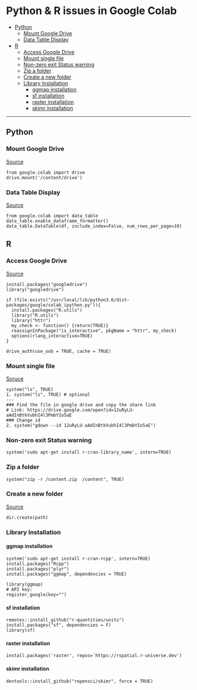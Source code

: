 # Python & R issues in Google Colab
- [Python](#python)
  * [Mount Google Drive](#mount-google-drive)
  * [Data Table Display](#data-table-display)
- [R](#r)
  * [Access Google Drive](#access-google-drive)
  * [Mount single file](#mount-single-file)
  * [Non-zero exit Status warning](#non-zero-exit-status-warning)
  * [Zip a folder](#zip-a-folder)
  * [Create a new folder](#create-a-new-folder)
  * [Library Installation](#library-installation)
    + [ggmap installation](#ggmap-installation)
    + [sf installation](#sf-installation)
    + [raster installation](#raster-installation)
    + [skimr installation](#skimr-installation)
---


## Python

### Mount Google Drive
[Source](https://colab.research.google.com/notebooks/io.ipynb#scrollTo=RWSJpsyKqHjH)
```
from google.colab import drive
drive.mount('/content/drive')
```

### Data Table Display
[Source](https://colab.research.google.com/notebooks/data_table.ipynb#scrollTo=JgBtx0xFFv_i)
```
from google.colab import data_table
data_table.enable_dataframe_formatter()
data_table.DataTable(df, include_index=False, num_rows_per_page=10)
```
## R

### Access Google Drive
[Source](https://stackoverflow.com/questions/56679549/how-to-mount-google-drive-to-r-notebook-in-colab)
```
install.packages("googledrive")
library("googledrive")

if (file.exists("/usr/local/lib/python3.6/dist-packages/google/colab_ipython.py")){
  install.packages("R.utils")
  library("R.utils")
  library("httr")
  my_check <- function() {return(TRUE)}
  reassignInPackage("is_interactive", pkgName = "httr", my_check)
  options(rlang_interactive=TRUE)
}

drive_auth(use_oob = TRUE, cache = TRUE)
```

### Mount single file
[Soruce](https://stackoverflow.com/questions/59746036/how-to-read-data-from-google-drive-using-r-in-colab)
```
system("ls", TRUE)
1. system("ls", TRUE) # optional
---
### Find the file in google drive and copy the share link
# Link: https://drive.google.com/open?id=12uRyLU-aAdInBtkVubhI4l3PmbYIo5aE
### Change id
2. system("gdown --id 12uRyLU-aAdInBtkVubhI4l3PmbYIo5aE")
```
### Non-zero exit Status warning
```
system('sudo apt-get install r-cran-library_name', intern=TRUE)
```
### Zip a folder
```
system("zip -r /content.zip  /content", TRUE)
```

### Create a new folder
[Source](http://rfunction.com/archives/2432)
```
dir.create(path) 
```
### Library Installation

#### ggmap installation
```
system('sudo apt-get install r-cran-rcpp', intern=TRUE)
install.packages("Rcpp")
install.packages("plyr")
install.packages("ggmap", dependencies = TRUE)

library(ggmap)
# API key: 
register_google(key="")
```

#### sf installation
```
remotes::install_github("r-quantities/units")
install.packages("sf", dependencies = F)
library(sf)
```
#### raster installation
```
install.packages('raster', repos='https://rspatial.r-universe.dev')
```

#### skimr installation
```
devtools::install_github("ropensci/skimr", force = TRUE)
```

